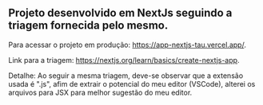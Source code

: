 Projeto desenvolvido em NextJs seguindo a triagem fornecida pelo mesmo.
-----------------------------------------------------------------------
Para acessar o projeto em produção: https://app-nextjs-tau.vercel.app/.

Link para a triagem: https://nextjs.org/learn/basics/create-nextjs-app.

Detalhe: Ao seguir a mesma triagem, deve-se observar que a extensão usada é ".js", afim de extrair o potencial do meu editor (VSCode), alterei os arquivos para JSX para melhor sugestão do meu editor. 
